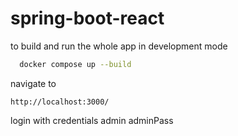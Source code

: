 # spring-boot-react

to build and run the whole app in development mode

```bash
  docker compose up --build
```

navigate to

```url
http://localhost:3000/
```

login with credentials admin adminPass


